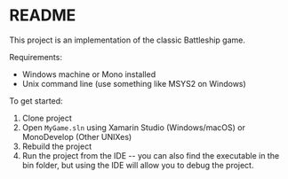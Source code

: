 # README #

This project is an implementation of the classic Battleship game.

Requirements:

* Windows machine or Mono installed
* Unix command line (use something like MSYS2 on Windows)

To get started:

1. Clone project
1. Open `MyGame.sln` using Xamarin Studio (Windows/macOS) or MonoDevelop (Other UNIXes)
1. Rebuild the project
1. Run the project from the IDE -- you can also find the executable in the bin folder, but using the IDE will allow you to debug the project.